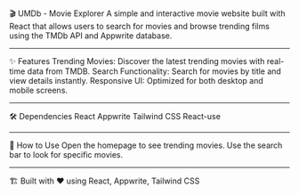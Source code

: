🎬 UMDb - Movie Explorer
A simple and interactive movie website built with React that allows users to search for movies and browse trending films using the TMDb API and Appwrite database.

---

✨ Features
Trending Movies: Discover the latest trending movies with real-time data from TMDB.
Search Functionality: Search for movies by title and view details instantly.
Responsive UI: Optimized for both desktop and mobile screens.

---

🛠 Dependencies
React
Appwrite
Tailwind CSS
React-use

---

🎥 How to Use
Open the homepage to see trending movies.
Use the search bar to look for specific movies.

---

🏗 Built with ❤️ using React, Appwrite, Tailwind CSS
